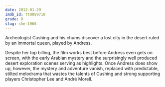 ```yaml
---
date: 2012-01-29
imdb_id: tt0059710
grade: D
slug: she-1965
---
```


Archeologist Cushing and his chums discover a lost city in the desert ruled by an immortal queen, played by Andress.

Despite her top billing, the film works best before Andress even gets on screen, with the early Arabian mystery and the surprisingly well produced desert exploration scenes serving as highlights. Once Andress does show up, however, the mystery and adventure vanish, replaced with predictable, stilted melodrama that wastes the talents of Cushing and strong supporting players Christopher Lee and André Morell.
